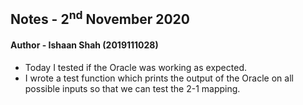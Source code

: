 ## Notes - 2<sup>nd</sup> November 2020

#### Author - Ishaan Shah (2019111028)

- Today I tested if the Oracle was working as expected.
- I wrote a test function which prints the output of the Oracle on all possible inputs so that we can test the 2-1 mapping.
